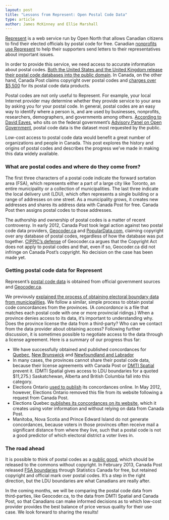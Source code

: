 ```yaml
---
layout: post
title: "Lessons from Represent: Open Postal Code Data"
type: article
author: James McKinney and Ellie Marshall
---
```

[Represent](https://represent.opennorth.ca/) is a web service run by Open North that allows Canadian citizens to find their elected officials by postal code for free. Canadian [nonprofits use Represent](http://http://blog.opennorth.ca/2013/01/28/drupal-modules/) to help their supporters send letters to their representatives about important issues.

In order to provide this service, we need access to accurate information about postal codes. [Both the United States and the United Kingdom release their postal code databases into the public domain](http://www.canadaone.com/ezine/may2012/canada_post_postal_code_dispute.html). In Canada, on the other hand, Canada Post claims copyright over postal codes and [charges over $5,500](http://www.canadapost.ca/cpo/mc/business/productsservices/mailing/pcdp.jsf) for its postal code data products.

Postal codes are not only useful to Represent. For example, your local Internet provider may determine whether they provide service to your area by asking you for your postal code. In general, postal codes are an easy way to identify where a person is, and are used by businesses, nonprofits, researchers, demographers, and governments among others. [According to David Eaves](http://eaves.ca/2012/04/25/canada-posts-war-on-the-21st-century-innovation-productivity/), who sits on the federal government’s [Advisory Panel on Open Government](http://www.open.gc.ca/open-ouvert/bio-bio-eng.asp), postal code data is the dataset most requested by the public.

Low-cost access to postal code data would benefit a great number of organizations and people in Canada. This post explores the history and origins of postal codes and describes the progress we’ve made in making this data widely available.

### What are postal codes and where do they come from?

The first three characters of a postal code indicate the forward sortation area (FSA), which represents either a part of a large city like Toronto, an entire municipality or a collection of municipalities. The last three indicate the local delivery unit (LDU), which often represents a single building or a range of addresses on one street. As a municipality grows, it creates new addresses and shares its address data with Canada Post for free. Canada Post then assigns postal codes to those addresses.

The authorship and ownership of postal codes is a matter of recent controversy. In early 2012, Canada Post took legal action against two postal code data providers, [Geocoder.ca](http://geocoder.ca/?sued=1) and [PopularData.com](http://www.populardata.com/postalcode_database.html), claiming copyright over any database of postal codes, regardless of how the database was put together. [CIPPIC’s defense](http://www.cippic.ca/sites/default/files/Geolytica_Statement_of_Defence.pdf) of Geocoder.ca argues that the Copyright Act does not apply to postal codes and that, even if so, Geocoder.ca did not infringe on Canada Post’s copyright. No decision on the case has been made yet.

### Getting postal code data for Represent

Represent’s [postal code data](https://github.com/opennorth/represent-canada-data/tree/master/postcodes) is obtained from official government sources and [Geocoder.ca](http://geocoder.ca/).

We previously [explained the process of obtaining electoral boundary data from municipalities](http://blog.opennorth.ca/lessons-from-represent-if-you-dont-ask-you-do-16430/). We follow a similar, simple process to obtain postal code concordances from the provinces. (A *concordance* is a file that matches each postal code with one or more provincial ridings.) When a province denies access to its data, it’s important to understanding why. Does the province license the data from a third-party? Who can we contact from the data provider about obtaining access? Following further discussion, it is sometimes possible to negotiate access to the data through a license agreement. Here is a summary of our progress thus far:

* We have successfully obtained and published concordances for [Quebec](https://github.com/opennorth/represent-canada-data/tree/master/postcodes/qc), [New Brunswick](https://github.com/opennorth/represent-canada-data/tree/master/postcodes/nb) and [Newfoundland and Labrador](https://github.com/opennorth/represent-canada-data)
* In many cases, the provinces cannot share their postal code data, because their license agreements with Canada Post or [DMTI Spatial](http://www.dmtispatial.com/) prevent it. (DMTI Spatial gives access to LDU boundaries for a quoted $11,275.) Saskatchewan, Alberta and British Columbia fall into this category.
* Elections Ontario [used to publish](http://www.elections.on.ca/en-CA/Tools/ElectoralDistricts/PostalCodeFile.htm) its concordances online. In May 2012, however, Elections Ontario removed this file from its website following a request from Canada Post.
* Elections Quebec [publishes its concordances on its website](http://www.electionsquebec.qc.ca/english/provincial/electoral-map/general-information-on-the-provincial-electoral-divisions-2011.php), which it creates using voter information and without relying on data from Canada Post.
* Manitoba, Nova Scotia and Prince Edward Island do not generate concordances, because voters in those provinces often receive mail a significant distance from where they live, such that a postal code is not a good predictor of which electoral district a voter lives in.

### The road ahead

It is possible to think of postal codes as a [public good](http://en.wikipedia.org/wiki/Public_good), which should be released to the commons without copyright. In February 2013, Canada Post released [FSA boundaries](http://www5.statcan.gc.ca/bsolc/olc-cel/olc-cel?catno=92-179-X&lang=eng) through Statistics Canada for free, but retained copyright and official mark over postal codes. It’s a step in the right direction, but the LDU boundaries are what Canadians are really after.

In the coming months, we will be comparing the postal code data from third-parties, like Geocoder.ca, to the data from DMTI Spatial and Canada Post, so that Canadians can make informed decisions as to which low-cost provider provides the best balance of price versus quality for their use case. We look forward to sharing the results!
